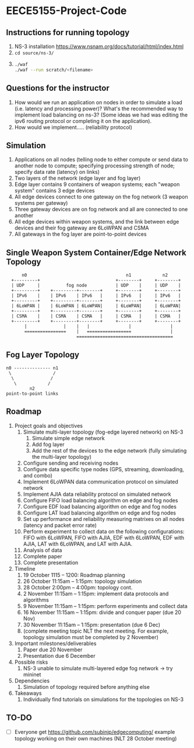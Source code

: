 # EECE5155-Project-Code

## Instructions for running topology
1. NS-3 installation https://www.nsnam.org/docs/tutorial/html/index.html
2. `cd source/ns-3/`
3. 	```bash
	./waf
	./waf --run scratch/<filename>
	```
## Questions for the instructor
1. How would we run an application on nodes in order to simulate a load (i.e. latency and processing power)? What's the recommended way to implement load balancing on ns-3? (Some ideas we had was editing the ipv6 routing protocol or completing it on the application).
2. How would we implement..... (reliability protocol) 
	
## Simulation 
1. Applications on all nodes (telling node to either compute or send data to another node to compute; specifying processing strength of node; specify data rate (latency) on links)
2. Two layers of the network (edge layer and fog layer)
3. Edge layer contains 9 containers of weapon systems; each "weapon system" contains 3 edge devices
4. All edge devices connect to one gateway on the fog network (3 weapon systems per gateway)
5. Three gateway devices are on fog network and all are connected to one another
6. All edge devices within weapon systems, and the link between edge devices and their fog gateway are 6LoWPAN and CSMA
7. All gateways in the fog layer are point-to-point devices 

## Single Weapon System Container/Edge Network Topology
```
      n0                                      n1            n2
  +---------+                             +--------+     +--------+
  | UDP     |          fog node           | UDP    |     | UDP    |
  +---------+    +---------+--------+     +--------+     +--------+
  | IPv6    |    | IPv6    | IPv6   |     | IPv6   |     | IPv6   |
  +---------+    +---------+--------+     +--------+     +--------+
  | 6LoWPAN |    | 6LoWPAN | 6LoWPAN|     | 6LoWPAN|     | 6LoWPAN|
  +---------+    +---------+--------+     +--------+     +--------+
  | CSMA    |    | CSMA    | CSMA   |     | CSMA   |     | CSMA   |  
  +---------+    +---------+--------+     +--------+     +--------+
       |              |    |   |               |               |
       ================    |   =================               | 
                           =====================================
```

## Fog Layer Topology
```
n0 -------------- n1
 \                /
  \              /
   \            /
         n2
point-to-point links
```

## Roadmap
1.	Project goals and objectives
	1.	Simulate multi-layer topology (fog-edge layered network) on NS-3 
		1.	Simulate simple edge network
		2.	Add fog layer 
		3.	Add the rest of the devices to the edge network (fully simulating the multi-layer topology)
	2.	Configure sending and receiving nodes
	3.	Configure data specific type nodes (GPS, streaming, downloading, and combo)
	4.	Implement 6LoWPAN data communication protocol on simulated network 
	5.	Implement AJIA data reliability protocol on simulated network
	6.	Configure FIFO load balancing algorithm on edge and fog nodes 
	7.	Configure EDF load balancing algorithm on edge and fog nodes
	8.	Configure LAT load balancing algorithm on edge and fog nodes
	9.	Set up performance and reliability measuring matrixes on all nodes (latency and packet error rate)
	10.	Perform experiment to collect data on the following configurations: FIFO with 6LoWPAN, FIFO with AJIA, EDF with 6LoWPAN, EDF with AJIA, LAT with 6LoWPAN, and LAT with AJIA.
	11.	Analysis of data
	12.	Complete paper
	13.	Complete presentation
2.	Timeline 
	1.	19 October 1115 – 1200: Roadmap planning
	2.	26 October 11:15am – 1:15pm: topology simulation 
	3.	28 October 2:00pm – 4:00pm: topology cont.
	4.	2 November 11:15am – 1:15pm: implement data protocols and algorithms
	5.	9 November 11:15am – 1:15pm: perform experiments and collect data
	6.	16 November 11:15am – 1:15pm: divide and conquer paper (due 20 Nov)
	7.	30 November 11:15am – 1:15pm: presentation (due 6 Dec)
	8.	(complete meeting topic NLT the next meeting. For example, topology simulation must be completed by 2 November)
3.	Important milestones/deliverables
	1.	Paper due 20 November
	2.	Presentation due 6 December
4.	Possible risks
	1.	NS-3 unable to simulate multi-layered edge fog network -> try mininet 
5.	Dependencies
	1.	Simulation of topology required before anything else
6.	Takeaways
	1.	Individually find tutorials on simulations for the topologies on NS-3 
	
## TO-DO
- [ ] Everyone get https://github.com/subinjp/edgecomputing/ example topology working on their own machines (NLT 28 October meeting)
